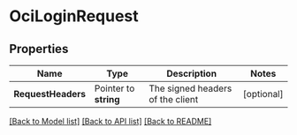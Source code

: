# OciLoginRequest


## Properties

Name | Type | Description | Notes
------------ | ------------- | ------------- | -------------
**RequestHeaders** | Pointer to **string** | The signed headers of the client | [optional] 





[[Back to Model list]](../README.md#documentation-for-models) [[Back to API list]](../README.md#documentation-for-api-endpoints) [[Back to README]](../README.md)


